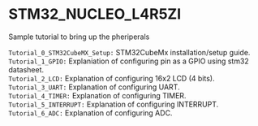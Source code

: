 # STM32_NUCLEO_L4R5ZI

Sample tutorial to bring up the pheriperals

`Tutorial_0_STM32CubeMX_Setup:` STM32CubeMx installation/setup guide.  
`Tutorial_1_GPIO:` Explaniation of configuring pin as a GPIO using stm32 datasheet.  
`Tutorial_2_LCD:` Explanation of configuring 16x2 LCD (4 bits).  
`Tutorial_3_UART:` Explanation of configuring UART.  
`Tutorial_4_TIMER:` Explanation of configuring TIMER.  
`Tutorial_5_INTERRUPT:` Explanation of configuring INTERRUPT.  
`Tutorial_6_ADC:` Explanation of configuring ADC.  